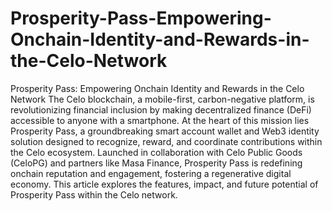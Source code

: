 # Prosperity-Pass-Empowering-Onchain-Identity-and-Rewards-in-the-Celo-Network
Prosperity Pass: Empowering Onchain Identity and Rewards in the Celo Network
The Celo blockchain, a mobile-first, carbon-negative platform, is revolutionizing financial inclusion by making decentralized finance (DeFi) accessible to anyone with a smartphone. At the heart of this mission lies Prosperity Pass, a groundbreaking smart account wallet and Web3 identity solution designed to recognize, reward, and coordinate contributions within the Celo ecosystem. Launched in collaboration with Celo Public Goods (CeloPG) and partners like Masa Finance, Prosperity Pass is redefining onchain reputation and engagement, fostering a regenerative digital economy. This article explores the features, impact, and future potential of Prosperity Pass within the Celo network.

